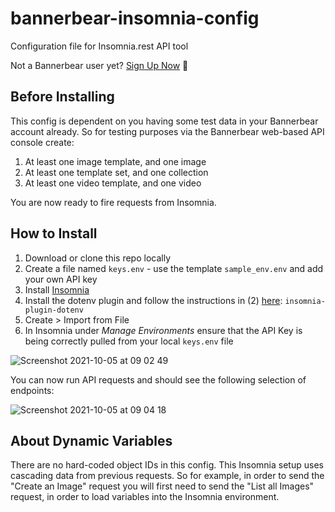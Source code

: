 # bannerbear-insomnia-config
Configuration file for Insomnia.rest API tool

Not a Bannerbear user yet? [Sign Up Now](https://app.bannerbear.com/) 🐻

## Before Installing

This config is dependent on you having some test data in your Bannerbear account already. So for testing purposes via the Bannerbear web-based API console create:

1. At least one image template, and one image
2. At least one template set, and one collection
3. At least one video template, and one video

You are now ready to fire requests from Insomnia.

## How to Install

1. Download or clone this repo locally
2. Create a file named `keys.env` - use the template `sample_env.env` and add your own API key
3. Install [Insomnia](https://insomnia.rest/)
4. Install the dotenv plugin and follow the instructions in (2) [here](https://konghq.com/blog/avoiding-plain-text-passwords-insomnia/): `insomnia-plugin-dotenv`
5. Create > Import from File
6. In Insomnia under *Manage Environments* ensure that the API Key is being correctly pulled from your local `keys.env` file

![Screenshot 2021-10-05 at 09 02 49](https://user-images.githubusercontent.com/30496/135944402-592bf522-b7ff-46ba-841d-89ea4b2586ca.png)

You can now run API requests and should see the following selection of endpoints:

![Screenshot 2021-10-05 at 09 04 18](https://user-images.githubusercontent.com/30496/135944510-6ff65dd6-f23d-4cde-a0c0-5b17c674d1a5.png)

## About Dynamic Variables

There are no hard-coded object IDs in this config. This Insomnia setup uses cascading data from previous requests. So for example, in order to send the "Create an Image" request you will first need to send the "List all Images" request, in order to load variables into the Insomnia environment.
